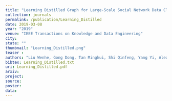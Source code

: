 ```yaml
---
title: "Learning Distilled Graph for Large-Scale Social Network Data Clustering"
collection: journals
permalink: /publication/Learning_Distilled
date: 2019-03-08
year: "2019"
venue: "IEEE Transactions on Knowledge and Data Engineering"
city: 
state: ""
thumbnail: "Learning_Distilled.png"
teaser : 
authors: "Liu Wenhe, Gong Dong, Tan Mingkui, Shi Qinfeng, Yang Yi, Alexander G. Hauptmann"
bibtex: Learning_Distilled.txt
uri: Learning_Distilled.pdf
arxiv: 
project: 
source: 
poster: 
data:
---
```

